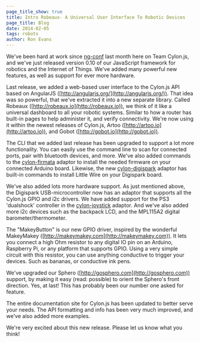 ```yaml
---
page_title_show: true
title: Intro Robeaux- A Universal User Interface To Robotic Devices
page_title: Blog
date: 2014-02-05
tags: robots
author: Ron Evans
---
```


We've been hard at work since [ng-conf](http://ng-conf.org/) last month here on Team Cylon.js, and we've just released version 0.10 of our JavaScript framework for robotics and the Internet of Things. We've added many powerful new features, as well as support for ever more hardware.

Last release, we added a web-based user interface to the Cylon.js API based on AngularJS ([http://angularjs.org/](http://angularjs.org/)). That idea was so powerful, that we've extracted it into a new separate library. Called Robeaux ([http://robeaux.io](http://robeaux.io)), we think of it like a universal dashboard to all your robotic systems. Similar to how a router has built-in pages to help administer it, and verify connectivity. We're now using it within the newest releases of Cylon.js, Artoo ([http://artoo.io](http://artoo.io)), and Gobot ([http://gobot.io](http://gobot.io)).

The CLI that we added last release has been upgraded to support a lot more functionality. You can easily use the command line to scan for connected ports, pair with bluetooth devices, and more. We've also added commands to the [cylon-firmata](https://github.com/hybridgroup/cylon-firmata) adaptor to install the needed firmware on your connected Arduino board. Likewise, the new [cylon-digispark](https://github.com/hybridgroup/cylon-digispark) adaptor has built-in commands to install Little Wire on your Digispark board.

We've also added lots more hardware support. As just mentioned above, the Digispark USB-microcontroller now has an adaptor that supports all the Cylon.js GPIO and i2c drivers. We have added support for the PS3 'dualshock' controller in the [cylon-joystick](https://github.com/hybridgroup/cylon-joystick) adaptor. And we've also added more i2c devices such as the backpack LCD, and the MPL115A2 digital barometer/thermometer.

The "MakeyButton" is our new GPIO driver, inspired by the wonderful MakeyMakey ([http://makeymakey.com](http://makeymakey.com)). It lets you connect a high Ohm resistor to any digital IO pin on an Arduino, Raspberry Pi, or any platform that supports GPIO. Using a very simple circuit with this resistor, you can use anything conductive to trigger your devices. Such as bananas, or conductive ink pens.

We've upgraded our Sphero ([http://gosphero.com](http://gosphero.com)) support, by making it easy (read: possible) to orient the Sphero's front direction. Yes, at last! This has probably been our number one asked for feature.

The entire documentation site for Cylon.js has been updated to better serve your needs. The API formatting and info has been very much improved, and we've also added more examples. 

We're very excited about this new release. Please let us know what you think!
